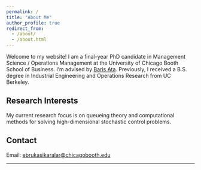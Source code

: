 ```yaml
---
permalink: /
title: "About Me"
author_profile: true
redirect_from: 
  - /about/
  - /about.html
---
```


Welcome to my website! I am a final-year PhD candidate in Management Science / Operations Management at the University of Chicago Booth School of Business. I’m advised by [Baris Ata](https://www.chicagobooth.edu/faculty/directory/a/baris-ata). Previously, I received a B.S. degree in Industrial Engineering and Operations Research from UC Berkeley.


Research Interests
------------------
My current research focus is on queueing theory and computational methods for solving high-dimensional stochastic control problems.

Contact
------------------
Email: ebrukasikaralar@chicagobooth.edu

---
